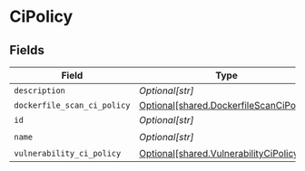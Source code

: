 # CiPolicy


## Fields

| Field                                                                                        | Type                                                                                         | Required                                                                                     | Description                                                                                  |
| -------------------------------------------------------------------------------------------- | -------------------------------------------------------------------------------------------- | -------------------------------------------------------------------------------------------- | -------------------------------------------------------------------------------------------- |
| `description`                                                                                | *Optional[str]*                                                                              | :heavy_minus_sign:                                                                           | N/A                                                                                          |
| `dockerfile_scan_ci_policy`                                                                  | [Optional[shared.DockerfileScanCiPolicy]](undefined/models/shared/dockerfilescancipolicy.md) | :heavy_minus_sign:                                                                           | N/A                                                                                          |
| `id`                                                                                         | *Optional[str]*                                                                              | :heavy_minus_sign:                                                                           | N/A                                                                                          |
| `name`                                                                                       | *Optional[str]*                                                                              | :heavy_check_mark:                                                                           | N/A                                                                                          |
| `vulnerability_ci_policy`                                                                    | [Optional[shared.VulnerabilityCiPolicy]](undefined/models/shared/vulnerabilitycipolicy.md)   | :heavy_minus_sign:                                                                           | N/A                                                                                          |